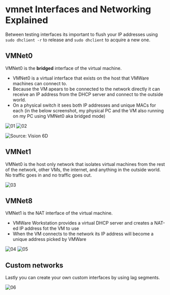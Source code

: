 # vmnet Interfaces and Networking Explained

Between testing interfaces its important to flush your IP addresses using `sudo dhclient -r` to release and `sudo dhclient` to acquire a new one.

## VMNet0

VMNet0 is the **bridged** interface of the virtual machine.

* VMNet0 is a virtual interface that exists on the host that VMWare machines can connect to.
* Because the VM apears to be connected to the network directly it can receive an IP address from the DHCP server and connect to the outside world.
* On a physical switch it sees both IP addresses and unique MACs for each (in the below screenshot, my physical PC and the VM also running on my PC using VMNet0 aka bridged mode)

![01](https://i.imgur.com/nPKgTvd.png)
![02](https://i.imgur.com/i9uYsdt.png)

![Source: Vision 6D](https://i.imgur.com/6hxV3Di.png)

## VMNet1

VMNet0 is the host only network that isolates virtual machines from the rest of the network, other VMs, the internet, and anything in the outside world. No traffic goes in and no traffic goes out.

![03](https://i.imgur.com/rdznTJc.png)

## VMNet8

VMNet1 is the NAT interface of the virtual machine.

* VMWare Workstation provides a virtual DHCP server and creates a NAT-ed IP address fot the VM to use
* When the VM connects to the network its IP address will become a unique address picked by VMWare

![04](https://i.imgur.com/Lg7Br0N.png)
![05](https://i.imgur.com/y93Bc7V.png)

## Custom networks

Lastly you can create your own custom interfaces by using lag segments.

![06](https://i.imgur.com/PJISPyF.png)
